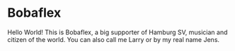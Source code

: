 # Bobaflex

Hello World! This is Bobaflex, a big supporter of Hamburg SV, musician and citizen of the world.
You can also call me Larry or by my real name Jens.

